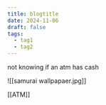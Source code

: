 ```yaml
---
title: blogtitle
date: 2024-11-06
draft: false
tags:
  - tag1
  - tag2
---
```


not knowing if an atm has cash

![[samurai wallpapaer.jpg]]



[[ATM]]